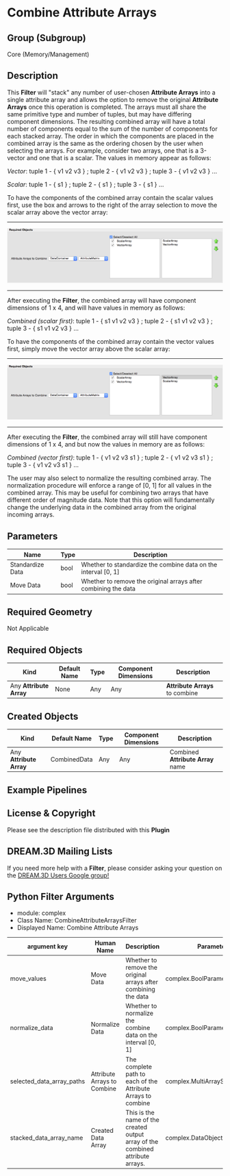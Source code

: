 # Combine Attribute Arrays 


## Group (Subgroup) ##

Core (Memory/Management)

## Description ##

This **Filter** will "stack" any number of user-chosen **Attribute Arrays** into a single attribute array and allows the option to remove the original **Attribute Arrays** once this operation is completed. The arrays must all share the same primitive type and number of tuples, but may have differing component dimensions. The resulting combined array will have a total number of components equal to the sum of the number of components for each stacked array. The order in which the components are placed in the combined array is the same as the ordering chosen by the user when selecting the arrays. For example, consider two arrays, one that is a 3-vector and one that is a scalar. The values in memory appear as follows:

_Vector_: tuple 1 - { v1 v2 v3 } ; tuple 2 - { v1 v2 v3 } ; tuple 3 - { v1 v2 v3 } ...

_Scalar_: tuple 1 - { s1 } ; tuple 2 - { s1 } ; tuple 3 - { s1 } ... 

To have the components of the combined array contain the scalar values first, use the box and arrows to the right of the array selection to move the scalar array above the vector array: 

-----

![Combine Attribute Arrays: Scalar First](Images/CombineAttributeArraysGUI_1.png)

-----

After executing the **Filter**, the combined array will have component dimensions of 1 x 4, and will have values in memory as follows:

_Combined (scalar first)_: tuple 1 - { s1 v1 v2 v3 } ; tuple 2 - { s1 v1 v2 v3 } ; tuple 3 - { s1 v1 v2 v3 } ...

To have the components of the combined array contain the vector values first, simply move the vector array above the scalar array:

-----

![Combine Attribute Arrays: Vector First](Images/CombineAttributeArraysGUI_2.png)

-----

After executing the **Filter**, the combined array will still have component dimensions of 1 x 4, and but now the values in memory are as follows:

_Combined (vector first)_: tuple 1 - { v1 v2 v3 s1 } ; tuple 2 - { v1 v2 v3 s1 } ; tuple 3 - { v1 v2 v3 s1 } ...

The user may also select to normalize the resulting combined array. The normalization procedure will enforce a range of [0, 1] for all values in the combined array. This may be useful for combining two arrays that have different order of magnitude data. Note that this option will fundamentally change the underlying data in the combined array from the original incoming arrays.


## Parameters ##

| Name             | Type | Description |
|------------------|------|-------------|
| Standardize Data | bool | Whether to standardize the combine data on the interval [0, 1] |
| Move Data        | bool | Whether to remove the original arrays after combining the data |

## Required Geometry ##

Not Applicable

## Required Objects ##

| Kind | Default Name | Type | Component Dimensions | Description |
|------|--------------|-------------|---------|----------------|
| Any **Attribute Array** | None | Any | Any | **Attribute Arrays** to combine |

## Created Objects ##

| Kind | Default Name | Type | Component Dimensions | Description |
|------|--------------|-------------|---------|----------------|
| Any **Attribute Array** | CombinedData | Any | Any | Combined **Attribute Array** name |

## Example Pipelines ##



## License & Copyright ##

Please see the description file distributed with this **Plugin**

## DREAM.3D Mailing Lists ##

If you need more help with a **Filter**, please consider asking your question on the [DREAM.3D Users Google group!](https://groups.google.com/forum/?hl=en#!forum/dream3d-users)



## Python Filter Arguments

+ module: complex
+ Class Name: CombineAttributeArraysFilter
+ Displayed Name: Combine Attribute Arrays

| argument key | Human Name | Description | Parameter Type |
|--------------|------------|-------------|----------------|
| move_values | Move Data | Whether to remove the original arrays after combining the data | complex.BoolParameter |
| normalize_data | Normalize Data | Whether to normalize the combine data on the interval [0, 1] | complex.BoolParameter |
| selected_data_array_paths | Attribute Arrays to Combine | The complete path to each of the Attribute Arrays to combine | complex.MultiArraySelectionParameter |
| stacked_data_array_name | Created Data Array | This is the name of the created output array of the combined attribute arrays. | complex.DataObjectNameParameter |


